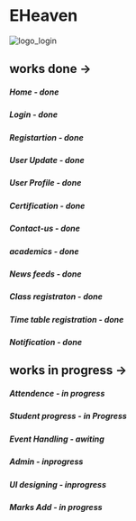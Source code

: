 # EHeaven
![logo_login](https://user-images.githubusercontent.com/43057523/57566988-52341100-73f0-11e9-92aa-85fab3f67144.png)


## works done -> 

##### Home - done
##### Login - done
##### Registartion - done
##### User Update - done
##### User Profile - done
##### Certification - done
##### Contact-us - done
##### academics - done
##### News feeds - done   
##### Class registraton - done  
##### Time table registration - done
##### Notification - done

## works in progress -> 

##### Attendence -  in progress
##### Student progress - in Progress
##### Event Handling - awiting
##### Admin - inprogress
##### UI designing - inprogress
##### Marks Add - in progress
